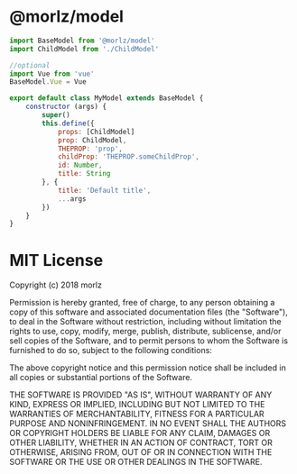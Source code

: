 
# @morlz/model

```js
import BaseModel from '@morlz/model'
import ChildModel from './ChildModel'

//optional
import Vue from 'vue'
BaseModel.Vue = Vue

export default class MyModel extends BaseModel {
	constructor (args) {
		super()
		this.define({
			props: [ChildModel]
			prop: ChildModel,
			THEPROP: 'prop',
			childProp: 'THEPROP.someChildProp',
			id: Number,
			title: String
		}, {
			title: 'Default title',
			...args
		})
	}
}
```


# MIT License

Copyright (c) 2018 morlz

Permission is hereby granted, free of charge, to any person obtaining a copy
of this software and associated documentation files (the "Software"), to deal
in the Software without restriction, including without limitation the rights
to use, copy, modify, merge, publish, distribute, sublicense, and/or sell
copies of the Software, and to permit persons to whom the Software is
furnished to do so, subject to the following conditions:

The above copyright notice and this permission notice shall be included in all
copies or substantial portions of the Software.

THE SOFTWARE IS PROVIDED "AS IS", WITHOUT WARRANTY OF ANY KIND, EXPRESS OR
IMPLIED, INCLUDING BUT NOT LIMITED TO THE WARRANTIES OF MERCHANTABILITY,
FITNESS FOR A PARTICULAR PURPOSE AND NONINFRINGEMENT. IN NO EVENT SHALL THE
AUTHORS OR COPYRIGHT HOLDERS BE LIABLE FOR ANY CLAIM, DAMAGES OR OTHER
LIABILITY, WHETHER IN AN ACTION OF CONTRACT, TORT OR OTHERWISE, ARISING FROM,
OUT OF OR IN CONNECTION WITH THE SOFTWARE OR THE USE OR OTHER DEALINGS IN THE
SOFTWARE.
